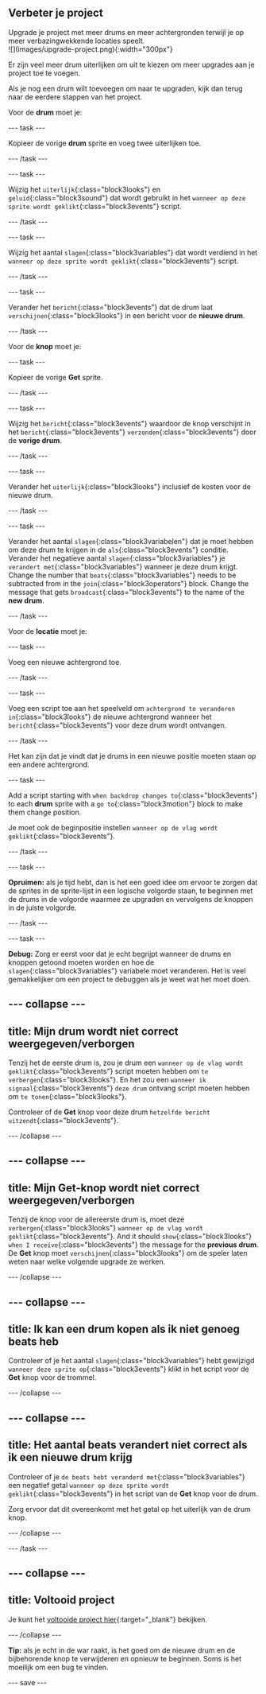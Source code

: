 ## Verbeter je project

<div style="display: flex; flex-wrap: wrap">
<div style="flex-basis: 200px; flex-grow: 1; margin-right: 15px;">
Upgrade je project met meer drums en meer achtergronden terwijl je op meer verbazingwekkende locaties speelt. 
</div>
<div>
![](images/upgrade-project.png){:width="300px"}
</div>
</div>

Er zijn veel meer drum uiterlijken om uit te kiezen om meer upgrades aan je project toe te voegen.

Als je nog een drum wilt toevoegen om naar te upgraden, kijk dan terug naar de eerdere stappen van het project.

Voor de **drum** moet je:

--- task ---

Kopieer de vorige **drum** sprite en voeg twee uiterlijken toe.

--- /task ---

--- task ---

Wijzig het `uiterlijk`{:class="block3looks"} en `geluid`{:class="block3sound"} dat wordt gebruikt in het `wanneer op deze sprite wordt geklikt`{:class="block3events"} script.

--- /task ---

--- task ---

Wijzig het aantal `slagen`{:class="block3variables"} dat wordt verdiend in het `wanneer op deze sprite wordt geklikt`{:class="block3events"} script.

--- /task ---

--- task ---

Verander het `bericht`{:class="block3events"} dat de drum laat `verschijnen`{:class="block3looks"} in een bericht voor de **nieuwe drum**.

--- /task ---

Voor de **knop** moet je:

--- task ---

Kopieer de vorige **Get** sprite.

--- /task ---

--- task ---

Wijzig het `bericht`{:class="block3events"} waardoor de knop verschijnt in het `bericht`{:class="block3events"} `verzonden`{:class="block3events"} door de **vorige drum**.

--- /task ---

--- task ---

Verander het `uiterlijk`{:class="block3looks"} inclusief de kosten voor de nieuwe drum.

--- /task ---

--- task ---

Verander het aantal `slagen`{:class="block3variabelen"} dat je moet hebben om deze drum te krijgen in de `als`{:class="block3events"} conditie. Verander het negatieve aantal `slagen`{:class="block3variables"} je `verandert met`{:class="block3variables"} wanneer je deze drum krijgt. Change the number that `beats`{:class="block3variables"} needs to be subtracted from in the `join`{:class="block3operators"} block. Change the message that gets `broadcast`{:class="block3events"} to the name of the **new drum**.

--- /task ---

Voor de **locatie** moet je:

--- task ---

Voeg een nieuwe achtergrond toe.

--- /task ---

--- task ---

Voeg een script toe aan het speelveld om `achtergrond te veranderen in`{:class="block3looks"} de nieuwe achtergrond wanneer het `bericht`{:class="block3events"} voor deze drum wordt ontvangen.

--- /task ---

Het kan zijn dat je vindt dat je drums in een nieuwe positie moeten staan op een andere achtergrond.

--- task ---

Add a script starting with `when backdrop changes to`{:class="block3events"} to each **drum** sprite with a `go to`{:class="block3motion"} block to make them change position.

Je moet ook de beginpositie instellen `wanneer op de vlag wordt geklikt`{:class="block3events"}.

--- /task ---

--- task ---

**Opruimen:** als je tijd hebt, dan is het een goed idee om ervoor te zorgen dat de sprites in de sprite-lijst in een logische volgorde staan, te beginnen met de drums in de volgorde waarmee ze upgraden en vervolgens de knoppen in de juiste volgorde.

--- /task ---

--- task ---

**Debug:** Zorg er eerst voor dat je echt begrijpt wanneer de drums en knoppen getoond moeten worden en hoe de `slagen`{:class="block3variables"} variabele moet veranderen. Het is veel gemakkelijker om een project te debuggen als je weet wat het moet doen.

--- collapse ---
---
title: Mijn drum wordt niet correct weergegeven/verborgen
---

Tenzij het de eerste drum is, zou je drum een `wanneer op de vlag wordt geklikt`{:class="block3events"} script moeten hebben om `te verbergen`{:class="block3looks"}. En het zou een `wanneer ik signaal`{:class="block3events"} `deze drum` ontvang script moeten hebben om `te tonen`{:class="block3looks"}.

Controleer of de **Get** knop voor deze drum `hetzelfde bericht uitzendt`{:class="block3events"}.


--- /collapse ---

--- collapse ---
---
title: Mijn Get-knop wordt niet correct weergegeven/verborgen
---

Tenzij de knop voor de allereerste drum is, moet deze `verbergen`{:class="block3looks"} `wanneer op de vlag wordt geklikt`{:class="block3events"}. And it should `show`{:class="block3looks"} `when I receive`{:class="block3events"} the message for the **previous drum**. De **Get** knop moet `verschijnen`{:class="block3looks"} om de speler laten weten naar welke volgende upgrade ze werken.

--- /collapse ---

--- collapse ---
---
title: Ik kan een drum kopen als ik niet genoeg beats heb
---

Controleer of je het aantal `slagen`{:class="block3variables"} hebt gewijzigd `wanneer deze sprite op`{:class="block3events"} klikt in het script voor de **Get** knop voor de trommel.

--- /collapse ---

--- collapse ---
---
title: Het aantal beats verandert niet correct als ik een nieuwe drum krijg
---

Controleer of je `de beats hebt veranderd met`{:class="block3variables"} een negatief getal `wanneer op deze sprite wordt geklikt`{:class="block3events"} in het script van de **Get** knop voor de drum.

Zorg ervoor dat dit overeenkomt met het getal op het uiterlijk van de drum knop.

--- /collapse ---

--- /task ---

--- collapse ---
---
title: Voltooid project
---

Je kunt het [voltooide project hier](https://scratch.mit.edu/projects/522323676/){:target="_blank"} bekijken.

--- /collapse ---

**Tip:** als je echt in de war raakt, is het goed om de nieuwe drum en de bijbehorende knop te verwijderen en opnieuw te beginnen. Soms is het moeilijk om een bug te vinden.

--- save ---
